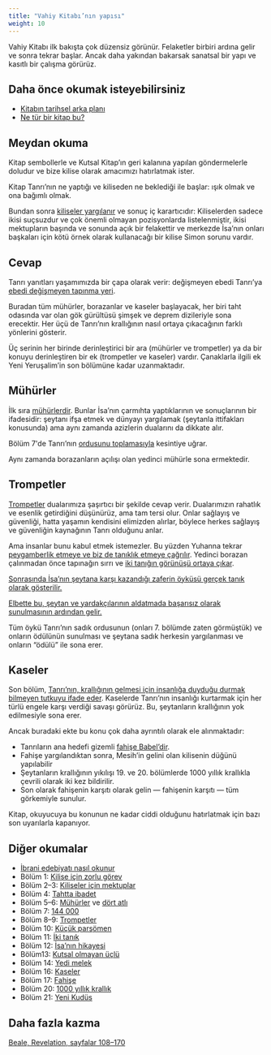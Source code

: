 ```yaml
---
title: "Vahiy Kitabı’nın yapısı"
weight: 10
---
```



Vahiy Kitabı ilk bakışta çok düzensiz görünür. Felaketler birbiri ardına gelir ve sonra tekrar başlar. Ancak daha yakından bakarsak sanatsal bir yapı ve kasıtlı bir çalışma görürüz.


## Daha önce okumak isteyebilirsiniz

<a name="22fa"></a>
- [Kitabın tarihsel arka planı](../../../background/history/expl/pax-romana-key-to-understand-the-book-of-revelation)
- [Ne tür bir kitap bu?](../../../background/literature/expl/the-book-of-revelation-how-to-read-it)



## Meydan okuma

<a name="9b9d"></a>
Kitap sembollerle ve Kutsal Kitap’ın geri kalanına yapılan göndermelerle doludur ve bize kilise olarak amacımızı hatırlatmak ister.

Kitap Tanrı’nın ne yaptığı ve kiliseden ne beklediği ile başlar: ışık olmak ve ona bağımlı olmak.

Bundan sonra [kiliseler yargılanır](../../../content/letters/expl/the-letters-to-the-seven-churches) ve sonuç iç karartıcıdır: Kiliselerden sadece ikisi suçsuzdur ve çok önemli olmayan pozisyonlarda listelenmiştir, ikisi mektupların başında ve sonunda açık bir felakettir ve merkezde İsa’nın onları başkaları için kötü örnek olarak kullanacağı bir kilise Simon sorunu vardır.


## Cevap

<a name="3c72"></a>
Tanrı yanıtları yaşamımızda bir çapa olarak verir: değişmeyen ebedi Tanrı’ya [ebedi değişmeyen tapınma yeri](../../../topics/power/short/worship).

Buradan tüm mühürler, borazanlar ve kaseler başlayacak, her biri taht odasında var olan gök gürültüsü şimşek ve deprem dizileriyle sona erecektir. Her üçü de Tanrı’nın krallığının nasıl ortaya çıkacağının farklı yönlerini gösterir.

Üç serinin her birinde derinleştirici bir ara (mühürler ve trompetler) ya da bir konuyu derinleştiren bir ek (trompetler ve kaseler) vardır. Çanaklarla ilgili ek Yeni Yeruşalim’in son bölümüne kadar uzanmaktadır.


## Mühürler

<a name="e9dc"></a>
İlk sıra [mühürlerdir](../../../content/seals/expl/the-book-with-the-seven-seals). Bunlar İsa’nın çarmıhta yaptıklarının ve sonuçlarının bir ifadesidir: şeytanı ifşa etmek ve dünyayı yargılamak (şeytanla ittifakları konusunda) ama aynı zamanda azizlerin dualarını da dikkate alır.

Bölüm 7'de Tanrı’nın [ordusunu toplamasıyla](../../../content/army/expl/the-144000) kesintiye uğrar.

Aynı zamanda borazanların açılışı olan yedinci mühürle sona ermektedir.


## Trompetler

<a name="ee89"></a>
[Trompetler](../../../content/trumpets/expl/the-trumpets-in-revelation) dualarımıza şaşırtıcı bir şekilde cevap verir. Dualarımızın rahatlık ve esenlik getirdiğini düşünürüz, ama tam tersi olur. Onlar sağlayış ve güvenliği, hatta yaşamın kendisini elimizden alırlar, böylece herkes sağlayış ve güvenliğin kaynağının Tanrı olduğunu anlar.

Ama insanlar bunu kabul etmek istemezler. Bu yüzden Yuhanna tekrar [peygamberlik etmeye ve biz de tanıklık etmeye çağrılır](../../../content/scroll/expl/the-little-scroll). Yedinci borazan çalınmadan önce tapınağın sırrı ve [iki tanığın görünüşü ortaya çıkar](../../../content/witnesses/expl/the-two-witnesses).

[Sonrasında İsa’nın şeytana karşı kazandığı zaferin öyküsü gerçek tanık olarak gösterilir.](../../../content/jesus/expl/a-different-christmas-story)

[Elbette bu, şeytan ve yardakçılarının aldatmada başarısız olarak sunulmasının ardından gelir.](../../../content/beasts/expl/the-nature-of-the-beast-in-the-book-of-revelation)

Tüm öykü Tanrı’nın sadık ordusunun (onları 7. bölümde zaten görmüştük) ve onların ödülünün sunulması ve şeytana sadık herkesin yargılanması ve onların “ödülü” ile sona erer.


## Kaseler

<a name="b245"></a>
Son bölüm, [Tanrı’nın, krallığının gelmesi için insanlığa duyduğu durmak bilmeyen tutkuyu ifade eder](../../../content/bowls/expl/the-bowls-of-wrath). Kaselerde Tanrı’nın insanlığı kurtarmak için her türlü engele karşı verdiği savaşı görürüz. Bu, şeytanların krallığının yok edilmesiyle sona erer.

Ancak buradaki ekte bu konu çok daha ayrıntılı olarak ele alınmaktadır:

- Tanrıların ana hedefi gizemli [fahişe Babel’dir](../../../content/harlot/expl/who-is-the-whore-babel-part-1).
- Fahişe yargılandıktan sonra, Mesih’in gelini olan kilisenin düğünü yapılabilir
- Şeytanların krallığının yıkılışı 19. ve 20. bölümlerde 1000 yıllık krallıkla çevrili olarak iki kez bildirilir.
- Son olarak fahişenin karşıtı olarak gelin — fahişenin karşıtı — tüm görkemiyle sunulur.


Kitap, okuyucuya bu konunun ne kadar ciddi olduğunu hatırlatmak için bazı son uyarılarla kapanıyor.


## Diğer okumalar

<a name="eafd"></a>
- [İbrani edebiyatı nasıl okunur](../../../background/literature/expl/literary-tools-in-the-book-of-revelation)
- Bölüm 1: [Kilise için zorlu görev](../../../content/letters/expl/the-vision)
- Bölüm 2–3: [Kiliseler için mektuplar](../../../content/letters/expl/the-letters-to-the-seven-churches)
- Bölüm 4: [Tahtta ibadet](../../../content/worship/expl/worship-in-the-throne-room)
- Bölüm 5–6: [Mühürler](../../../content/seals/expl/the-book-with-the-seven-seals) ve [dört atlı](../../../content/seals/expl/the-mystery-of-the-four-horse-men)
- Bölüm 7: [144 000](../../../content/army/expl/the-144000)
- Bölüm 8–9: [Trompetler](../../../content/trumpets/expl/the-trumpets-in-revelation)
- Bölüm 10: [Küçük parşömen](../../../content/scroll/expl/the-little-scroll)
- Bölüm 11: [İki tanık](../../../content/witnesses/expl/the-two-witnesses)
- Bölüm 12: [İsa’nın hikayesi](../../../content/jesus/expl/a-different-christmas-story)
- Bölüm13: [Kutsal olmayan üçlü](../../../content/beasts/expl/the-nature-of-the-beast-in-the-book-of-revelation)
- Bölüm 14: [Yedi melek](../../../content/harvest/expl/gods-army-and-the-seven-angels)
- Bölüm 16: [Kaseler](../../../content/bowls/expl/the-bowls-of-wrath)
- Bölüm 17: [Fahişe](../../../content/harlot/expl/who-is-the-whore-babel-part-1)
- Bölüm 20: [1000 yıllık krallık](../../../content/1000y/expl/the-thousand-year-kingdom)
- Bölüm 21: [Yeni Kudüs](../../../content/paradise/expl/the-new-jerusalem)



## Daha fazla kazma

<a name="2078"></a>
[Beale, Revelation, sayfalar 108–170](../../../gen/background/ressources/how-to-study-the-book-of-revelation#1b3a)






[](https://github.com/revelation-today/revelation-today/blob/main/exampleSite/content/docs/background/structure/expl/the-structure-of-the-book-of-revelation.tr.md)
